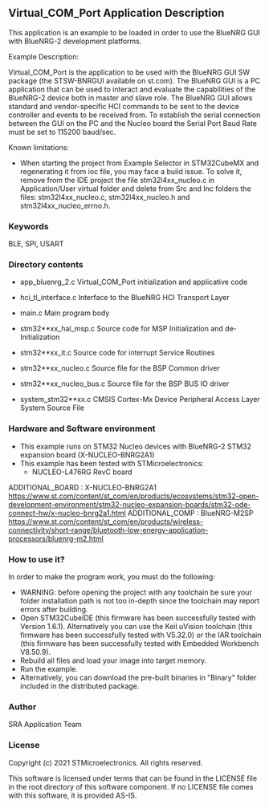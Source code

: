 
## <b>Virtual_COM_Port Application Description</b>
  
This application is an example to be loaded in order to use the BlueNRG GUI with BlueNRG-2 
development platforms.

Example Description:

Virtual_COM_Port is the application to be used with the BlueNRG GUI SW package 
(the STSW-BNRGUI available on st.com). 
The BlueNRG GUI is a PC application that can be used to interact and evaluate the 
capabilities of the BlueNRG-2 device both in master and slave role. 
The BlueNRG GUI allows standard and vendor-specific HCI commands to be sent to the 
device controller and events to be received from.
To establish the serial connection between the GUI on the PC and the Nucleo board the
Serial Port Baud Rate must be set to 115200 baud/sec.

Known limitations:

- When starting the project from Example Selector in STM32CubeMX and regenerating 
  it from ioc file, you may face a build issue. To solve it, remove from the IDE project 
  the file stm32l4xx_nucleo.c in Application/User virtual folder and delete from Src and 
  Inc folders the files: stm32l4xx_nucleo.c, stm32l4xx_nucleo.h and stm32l4xx_nucleo_errno.h.

### <b>Keywords</b>

BLE, SPI, USART

### <b>Directory contents</b>

 - app_bluenrg_2.c        Virtual_COM_Port initialization and applicative code
  
 - hci_tl_interface.c     Interface to the BlueNRG HCI Transport Layer 
 
 - main.c                 Main program body
  
 - stm32**xx_hal_msp.c    Source code for MSP Initialization and de-Initialization

 - stm32**xx_it.c         Source code for interrupt Service Routines

 - stm32**xx_nucleo.c     Source file for the BSP Common driver 
						
 - stm32**xx_nucleo_bus.c Source file for the BSP BUS IO driver
 
 - system_stm32**xx.c     CMSIS Cortex-Mx Device Peripheral Access Layer
                          System Source File
  
### <b>Hardware and Software environment</b>

  - This example runs on STM32 Nucleo devices with BlueNRG-2 STM32 expansion board
    (X-NUCLEO-BNRG2A1)
  - This example has been tested with STMicroelectronics:
    - NUCLEO-L476RG RevC board

ADDITIONAL_BOARD : X-NUCLEO-BNRG2A1 https://www.st.com/content/st_com/en/products/ecosystems/stm32-open-development-environment/stm32-nucleo-expansion-boards/stm32-ode-connect-hw/x-nucleo-bnrg2a1.html
ADDITIONAL_COMP : BlueNRG-M2SP https://www.st.com/content/st_com/en/products/wireless-connectivity/short-range/bluetooth-low-energy-application-processors/bluenrg-m2.html
  
### <b>How to use it?</b>

In order to make the program work, you must do the following:
 - WARNING: before opening the project with any toolchain be sure your folder
   installation path is not too in-depth since the toolchain may report errors
   after building.
 - Open STM32CubeIDE (this firmware has been successfully tested with Version 1.6.1).
   Alternatively you can use the Keil uVision toolchain (this firmware
   has been successfully tested with V5.32.0) or the IAR toolchain (this firmware has 
   been successfully tested with Embedded Workbench V8.50.9).
 - Rebuild all files and load your image into target memory.
 - Run the example.
 - Alternatively, you can download the pre-built binaries in "Binary" 
   folder included in the distributed package.

### <b>Author</b>

SRA Application Team

### <b>License</b>

Copyright (c) 2021 STMicroelectronics.
All rights reserved.

This software is licensed under terms that can be found in the LICENSE file
in the root directory of this software component.
If no LICENSE file comes with this software, it is provided AS-IS.
